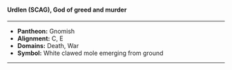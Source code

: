 #### Urdlen (SCAG), God of greed and murder
___

- **Pantheon:** Gnomish
- **Alignment:** C, E
- **Domains:** Death, War
- **Symbol:** White clawed mole emerging from ground
___
